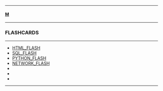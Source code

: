 
---

#### [M](https://github.com/ttltrk/TTT/blob/master/menu.md)

---

### FLASHCARDS

---

* [HTML_FLASH]()
* [SQL_FLASH]()
* [PYTHON_FLASH]()
* [NETWORK_FLASH]()
* []()
* []()
* []()

---

